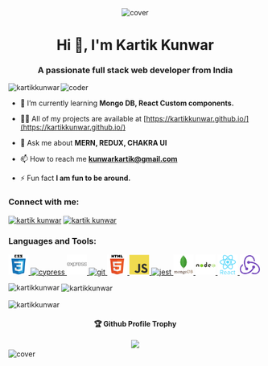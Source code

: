 <div align="center">
<img width="100%" height = "300px" src="https://infowithart.com/wp-content/uploads/2019/01/Cover-image.gif" alt="cover" />
</div>
<h1 align="center">Hi 👋, I'm Kartik Kunwar</h1>
<h3 align="center">A passionate full stack web developer from India</h3>

<img align="right" width="400" alt="coder" src="https://cdn.dribbble.com/users/1876781/screenshots/6169542/web_character.gif"/>

<p align="left"> <img src="https://komarev.com/ghpvc/?username=kartikkunwar&label=Profile%20views&color=0e75b6&style=flat" alt="kartikkunwar" /> </p>

- 🌱 I’m currently learning **Mongo DB, React Custom components.**

- 👨‍💻 All of my projects are available at [https://kartikkunwar.github.io/](https://kartikkunwar.github.io/)

- 💬 Ask me about **MERN, REDUX, CHAKRA UI**

- 📫 How to reach me **kunwarkartik@gmail.com**

- ⚡ Fun fact **I am fun to be around.**

<h3 align="left">Connect with me:</h3>
<p align="left">
<a href="https://linkedin.com/in/kartik kunwar" target="blank"><img align="center" src="https://raw.githubusercontent.com/rahuldkjain/github-profile-readme-generator/master/src/images/icons/Social/linked-in-alt.svg" alt="kartik kunwar" height="30" width="40" /></a>
<a href="https://fb.com/kartik kunwar" target="blank"><img align="center" src="https://raw.githubusercontent.com/rahuldkjain/github-profile-readme-generator/master/src/images/icons/Social/facebook.svg" alt="kartik kunwar" height="30" width="40" /></a>
</p>

<h3 align="left">Languages and Tools:</h3>
<p align="left"> <a href="https://www.w3schools.com/css/" target="_blank" rel="noreferrer"> <img src="https://raw.githubusercontent.com/devicons/devicon/master/icons/css3/css3-original-wordmark.svg" alt="css3" width="40" height="40"/> </a> <a href="https://www.cypress.io" target="_blank" rel="noreferrer"> <img src="https://raw.githubusercontent.com/simple-icons/simple-icons/6e46ec1fc23b60c8fd0d2f2ff46db82e16dbd75f/icons/cypress.svg" alt="cypress" width="40" height="40"/> </a> <a href="https://expressjs.com" target="_blank" rel="noreferrer"> <img src="https://raw.githubusercontent.com/devicons/devicon/master/icons/express/express-original-wordmark.svg" alt="express" width="40" height="40"/> </a> <a href="https://git-scm.com/" target="_blank" rel="noreferrer"> <img src="https://www.vectorlogo.zone/logos/git-scm/git-scm-icon.svg" alt="git" width="40" height="40"/> </a> <a href="https://www.w3.org/html/" target="_blank" rel="noreferrer"> <img src="https://raw.githubusercontent.com/devicons/devicon/master/icons/html5/html5-original-wordmark.svg" alt="html5" width="40" height="40"/> </a> <a href="https://developer.mozilla.org/en-US/docs/Web/JavaScript" target="_blank" rel="noreferrer"> <img src="https://raw.githubusercontent.com/devicons/devicon/master/icons/javascript/javascript-original.svg" alt="javascript" width="40" height="40"/> </a> <a href="https://jestjs.io" target="_blank" rel="noreferrer"> <img src="https://www.vectorlogo.zone/logos/jestjsio/jestjsio-icon.svg" alt="jest" width="40" height="40"/> </a> <a href="https://www.mongodb.com/" target="_blank" rel="noreferrer"> <img src="https://raw.githubusercontent.com/devicons/devicon/master/icons/mongodb/mongodb-original-wordmark.svg" alt="mongodb" width="40" height="40"/> </a> <a href="https://nodejs.org" target="_blank" rel="noreferrer"> <img src="https://raw.githubusercontent.com/devicons/devicon/master/icons/nodejs/nodejs-original-wordmark.svg" alt="nodejs" width="40" height="40"/> </a> <a href="https://reactjs.org/" target="_blank" rel="noreferrer"> <img src="https://raw.githubusercontent.com/devicons/devicon/master/icons/react/react-original-wordmark.svg" alt="react" width="40" height="40"/> </a> <a href="https://redux.js.org" target="_blank" rel="noreferrer"> <img src="https://raw.githubusercontent.com/devicons/devicon/master/icons/redux/redux-original.svg" alt="redux" width="40" height="40"/> </a> </p>

<p><img align="left" src="https://github-readme-stats-git-masterrstaa-rickstaa.vercel.app/api/top-langs?username=kartikkunwar&show_icons=true&locale=en&layout=compact&theme=radical" alt="kartikkunwar" /></p>

<p>&nbsp;<img align="center" src="https://github-readme-stats-git-masterrstaa-rickstaa.vercel.app/api?username=kartikkunwar&show_icons=true&locale=en&theme=radical" alt="kartikkunwar" /></p>

<p><img align="center" src="https://github-readme-streak-stats.herokuapp.com/?user=kartikkunwar&theme=synthwave" alt="kartikkunwar" /></p>
<div align="center">
  <h4>🏆 Github Profile Trophy</h4>
  <a href="https://github.com/ryo-ma/github-profile-trophy">
    <img src="https://github-profile-trophy.vercel.app/?username=kartikkunwar&column=7"/>
  </a>
</div>
<img width="100%" height = "270em" src="https://kentsustainability.co.uk/wp-content/uploads/2019/08/KS-1.gif" alt="cover" />
